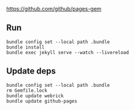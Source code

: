 https://github.com/github/pages-gem

## Run

    bundle config set --local path .bundle
    bundle install
    bundle exec jekyll serve --watch --livereload

## Update deps

    bundle config set --local path .bundle
    rm Gemfile.lock
    bundle update webrick
    bundle update github-pages
